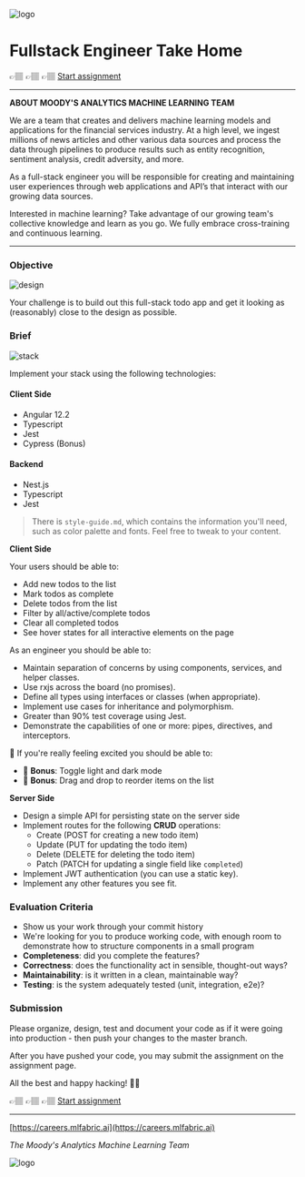 ![logo](https://dmxy96akqhjf3.cloudfront.net/logos/mlfabric-logo-with-text-blue.png)

# Fullstack Engineer Take Home

👉🏽 👉🏽 👉🏽 [Start assignment](https://app.codesubmit.io/t/moodys/todo-app/0e1eebbe-cc7e-4cbd-9676-56d662debf3e)

---

**ABOUT MOODY'S ANALYTICS MACHINE LEARNING TEAM**

We are a team that creates and delivers machine learning models and applications for the financial services industry. At a high level, we ingest millions of news articles and other various data sources and process the data through pipelines to produce results such as entity recognition, sentiment analysis, credit adversity, and more.

As a full-stack engineer you will be responsible for creating and maintaining user experiences through web applications and API’s that interact with our growing data sources.

Interested in machine learning? Take advantage of our growing team's collective knowledge and learn as you go. We fully embrace cross-training and continuous learning.

---

### Objective

![design](https://dmxy96akqhjf3.cloudfront.net/assets/takehomes/fullstack-todo-app/desktop-preview.jpg)

Your challenge is to build out this full-stack todo app and 
get it looking as (reasonably) close to the design as possible.

### Brief

![stack](https://dmxy96akqhjf3.cloudfront.net/assets/takehomes/fullstack-todo-app/stack.png)

Implement your stack using the following technologies:

#### Client Side

* Angular 12.2
* Typescript
* Jest
* Cypress (Bonus)

#### Backend

* Nest.js
* Typescript
* Jest

> There is `style-guide.md`, which contains the information you'll need,
> such as color palette and fonts. Feel free to tweak to your content.

**Client Side**

Your users should be able to:

- Add new todos to the list
- Mark todos as complete
- Delete todos from the list
- Filter by all/active/complete todos
- Clear all completed todos
- See hover states for all interactive elements on the page

As an engineer you should be able to:

- Maintain separation of concerns by using components, services, and helper classes.
- Use rxjs across the board (no promises). 
- Define all types using interfaces or classes (when appropriate). 
- Implement use cases for inheritance and polymorphism. 
- Greater than 90% test coverage using Jest. 
- Demonstrate the capabilities of one or more: pipes, directives, and interceptors.

🙋 If you're really feeling excited you should be able to: 

- 🎁 **Bonus**: Toggle light and dark mode
- 🎁 **Bonus**: Drag and drop to reorder items on the list

**Server Side**

- Design a simple API for persisting state on the server side
- Implement routes for the following **CRUD** operations:
  - Create (POST for creating a new todo item)
  - Update (PUT for updating the todo item)
  - Delete (DELETE for deleting the todo item)
  - Patch (PATCH for updating a single field like `completed`)
- Implement JWT authentication (you can use a static key).
- Implement any other features you see fit.

### Evaluation Criteria

-   Show us your work through your commit history
-   We're looking for you to produce working code, with enough room to demonstrate how to structure components in a small program
-   **Completeness**: did you complete the features?
-   **Correctness**: does the functionality act in sensible, thought-out ways?
-   **Maintainability**: is it written in a clean, maintainable way?
-   **Testing**: is the system adequately tested (unit, integration, e2e)?

### Submission

Please organize, design, test and document your code as if it were going into 
production - then push your changes to the master branch. 

After you have pushed your code, you may submit the assignment on the assignment page.

All the best and happy hacking! 💪💪

👉🏽 👉🏽 👉🏽 [Start assignment](https://app.codesubmit.io/t/moodys/todo-app/0e1eebbe-cc7e-4cbd-9676-56d662debf3e)

---

[https://careers.mlfabric.ai](https://careers.mlfabric.ai)

_The Moody's Analytics Machine Learning Team_

![logo](https://dmxy96akqhjf3.cloudfront.net/logos/ma-grey.png)
